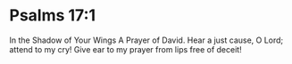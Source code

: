 # Psalms 17:1

In the Shadow of Your Wings A Prayer of David. Hear a just cause, O Lord; attend to my cry! Give ear to my prayer from lips free of deceit!
